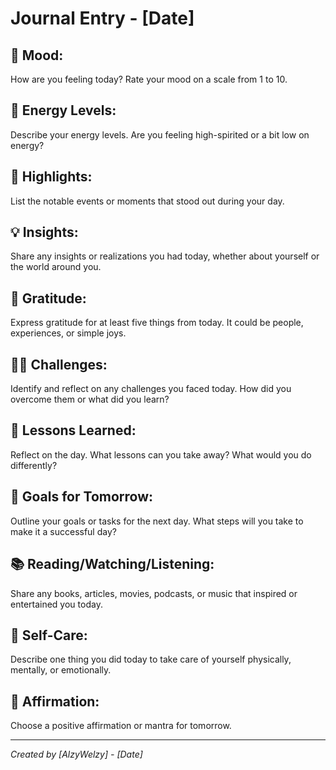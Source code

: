 # Journal Entry - [Date]

## 🌟 Mood:

How are you feeling today? Rate your mood on a scale from 1 to 10.

## 🚀 Energy Levels:

Describe your energy levels. Are you feeling high-spirited or a bit low on energy?

## 🌈 Highlights:

List the notable events or moments that stood out during your day.

## 💡 Insights:

Share any insights or realizations you had today, whether about yourself or the world around you.

## 🙏 Gratitude:

Express gratitude for at least five things from today. It could be people, experiences, or simple joys.

## 🏋️‍♂️ Challenges:

Identify and reflect on any challenges you faced today. How did you overcome them or what did you learn?

## 📖 Lessons Learned:

Reflect on the day. What lessons can you take away? What would you do differently?

## 🎯 Goals for Tomorrow:

Outline your goals or tasks for the next day. What steps will you take to make it a successful day?

## 📚 Reading/Watching/Listening:

Share any books, articles, movies, podcasts, or music that inspired or entertained you today.

## 🌱 Self-Care:

Describe one thing you did today to take care of yourself physically, mentally, or emotionally.

## 🌠 Affirmation:

Choose a positive affirmation or mantra for tomorrow.

---

_Created by [AlzyWelzy] - [Date]_
